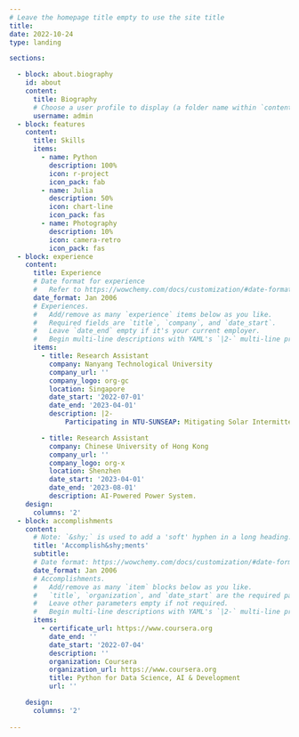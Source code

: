 ```yaml
---
# Leave the homepage title empty to use the site title
title:
date: 2022-10-24
type: landing

sections:

  - block: about.biography
    id: about
    content:
      title: Biography
      # Choose a user profile to display (a folder name within `content/authors/`)
      username: admin
  - block: features
    content:
      title: Skills
      items:
        - name: Python
          description: 100%
          icon: r-project
          icon_pack: fab
        - name: Julia
          description: 50%
          icon: chart-line
          icon_pack: fas
        - name: Photography
          description: 10%
          icon: camera-retro
          icon_pack: fas
  - block: experience
    content:
      title: Experience
      # Date format for experience
      #   Refer to https://wowchemy.com/docs/customization/#date-format
      date_format: Jan 2006
      # Experiences.
      #   Add/remove as many `experience` items below as you like.
      #   Required fields are `title`, `company`, and `date_start`.
      #   Leave `date_end` empty if it's your current employer.
      #   Begin multi-line descriptions with YAML's `|2-` multi-line prefix.
      items:
        - title: Research Assistant
          company: Nanyang Technological University
          company_url: ''
          company_logo: org-gc
          location: Singapore
          date_start: '2022-07-01'
          date_end: '2023-04-01'
          description: |2-
              Participating in NTU-SUNSEAP: Mitigating Solar Intermittency using Energy Storage System and Demand Side Management.

        - title: Research Assistant
          company: Chinese University of Hong Kong
          company_url: ''
          company_logo: org-x
          location: Shenzhen
          date_start: '2023-04-01'
          date_end: '2023-08-01'
          description: AI-Powered Power System.
    design:
      columns: '2'
  - block: accomplishments
    content:
      # Note: `&shy;` is used to add a 'soft' hyphen in a long heading.
      title: 'Accomplish&shy;ments'
      subtitle:
      # Date format: https://wowchemy.com/docs/customization/#date-format
      date_format: Jan 2006
      # Accomplishments.
      #   Add/remove as many `item` blocks below as you like.
      #   `title`, `organization`, and `date_start` are the required parameters.
      #   Leave other parameters empty if not required.
      #   Begin multi-line descriptions with YAML's `|2-` multi-line prefix.
      items:
        - certificate_url: https://www.coursera.org
          date_end: ''
          date_start: '2022-07-04'
          description: ''
          organization: Coursera
          organization_url: https://www.coursera.org
          title: Python for Data Science, AI & Development
          url: ''

    design:
      columns: '2'
 
---
```

